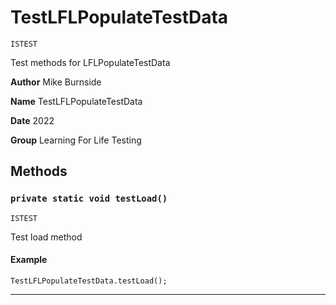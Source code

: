 # TestLFLPopulateTestData

`ISTEST`

Test methods for LFLPopulateTestData


**Author** Mike Burnside


**Name** TestLFLPopulateTestData


**Date** 2022


**Group** Learning For Life Testing

## Methods
### `private static void testLoad()`

`ISTEST`

Test load method

#### Example
```apex
TestLFLPopulateTestData.testLoad();
```


---
